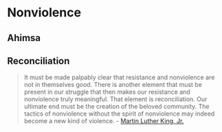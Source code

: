 # Nonviolence

## Ahimsa

## Reconciliation

> It must be made palpably clear that resistance and nonviolence are not in themselves good. There is another element that must be present in our struggle that then makes our resistance and nonviolence truly meaningful. That element is reconciliation. Our ultimate end must be the creation of the beloved community. The tactics of nonviolence without the spirit of nonviolence may indeed become a new kind of violence. - [Martin Luther King, Jr.](https://kinginstitute.stanford.edu/king-papers/documents/statement-press-beginning-youth-leadership-conference)